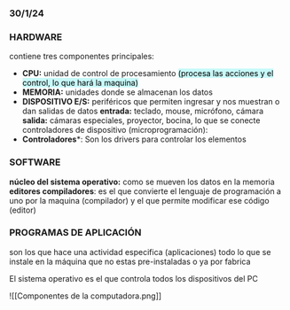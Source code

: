 ### 30/1/24
### HARDWARE
contiene tres componentes principales: 
- **CPU:** unidad de control de procesamiento <mark style="background: #ABF7F7A6;">(procesa las acciones y el control, lo que hará la maquina) </mark>
- **MEMORIA:**  unidades donde se almacenan los datos
- **DISPOSITIVO E/S:** periféricos que permiten ingresar y nos muestran o dan salidas de datos **entrada:** teclado, mouse, micrófono, cámara **salida:** cámaras especiales, proyector, bocina, lo que se conecte controladores de dispositivo (microprogramación):
- **Controladores***: Son los drivers para controlar los elementos
### SOFTWARE
**núcleo del sistema operativo:** como se mueven los datos en la memoria **editores compiladores**: es el que convierte el lenguaje de programación a uno por la maquina (compilador) y el que permite modificar ese código (editor) 
### PROGRAMAS DE APLICACIÓN
son los que hace una actividad especifica (aplicaciones) todo lo que se instale en la máquina que no estas pre-instaladas o ya por fabrica

El sistema operativo es el que controla todos los dispositivos del PC

![[Componentes de la computadora.png]]

